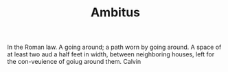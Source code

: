 ---
title: Ambitus
permalink: "/definitions/ambitus.html"
body: In the Roman law. A going around; a path worn by going around. A space of at
  least two aud a half feet in width, between neighboring houses, left for the con-veuience
  of goiug around them. Calvin
published_at: '2018-07-07'
layout: post
---